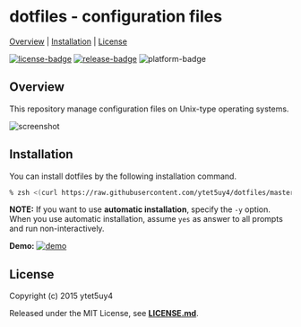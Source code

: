 # dotfiles - configuration files

[Overview](#overview) |
[Installation](#installation) |
[License](#license)

[![license-badge]][license-link]
[![release-badge]][release-link]
![platform-badge]

## Overview

This repository manage configuration files on Unix-type operating systems.

![screenshot]

## Installation

You can install dotfiles by the following installation command.

```zsh
% zsh <(curl https://raw.githubusercontent.com/ytet5uy4/dotfiles/master/bin/install)
```

**NOTE:** If you want to use **automatic installation**,
specify the `-y` option. When you use automatic installation,
assume `yes` as answer to all prompts and run non-interactively.

**Demo:**
[![demo]][demo-link]

## License

Copyright (c) 2015 ytet5uy4

Released under the MIT License, see **[LICENSE.md][license-link]**.

[screenshot]: https://image.ytet5uy4.com/180204192155.png
[demo]: https://image.ytet5uy4.com/170920164937.png
[release-badge]: https://img.shields.io/github/release/ytet5uy4/dotfiles.svg?style=flat-square
[license-badge]: https://img.shields.io/github/license/ytet5uy4/dotfiles.svg?style=flat-square
[platform-badge]: https://img.shields.io/badge/platform-GNU%2FLinux-lightgrey.svg?style=flat-square

[release-link]: //github.com/ytet5uy4/dotfiles/releases/latest
[license-link]: LICENSE.md
[demo-link]: //asciinema.org/a/asz75pk2aqxwy5ttp1zvyxnxx
